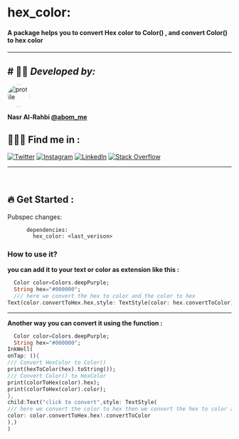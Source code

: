 # hex_color:




####  A package helps you to convert Hex color to Color() , and convert Color() to hex color 

------------------
## # 👨‍💻 *Developed  by:*

<img alt="profile" src="https://abom.me/packages/profile.png" width="50" height="50"  style=" border-radius: 100%"/>

**Nasr Al-Rahbi [@abom_me](https://twitter.com/abom_me)**

## 👨🏻‍💻 Find me in  :
[![Twitter](https://img.shields.io/badge/Twitter-%231DA1F2.svg?logo=Twitter&logoColor=white)](https://twitter.com/abom_me)
[![Instagram](https://img.shields.io/badge/Instagram-%23E4405F.svg?logo=Instagram&logoColor=white)](https://instagram.com/abom.me)
[![LinkedIn](https://img.shields.io/badge/LinkedIn-%230077B5.svg?logo=linkedin&logoColor=white)](https://linkedin.com/in/nasr-al-rahbi-08a573245)
[![Stack Overflow](https://img.shields.io/badge/-Stackoverflow-FE7A16?logo=stack-overflow&logoColor=white)](https://stackoverflow.com/users/19994059/nasr-al-rahbi)

---------------
<br>

## 🔥 Get Started :

Pubspec changes:

```
      dependencies:
        hex_color: <last_verison>
```

### How to use it?

**you can add it to your text or color as extension like this :**
```dart
  Color color=Colors.deepPurple;
  String hex="#000000";
  /// here we convert the hex to color and the color to hex 
Text(color.convertToHex.hex,style: TextStyle(color: hex.convertToColor),),
```

---


**Another way you can convert it using the function :**
```dart
  Color color=Colors.deepPurple;
  String hex="#000000";
InkWell(
onTap: (){
/// Convert HexColor to Color()
print(hexToColor(hex).toString());
/// Convert Color() to HexColor
print(colorToHex(color).hex);
print(colorToHex(color).color);
},
child:Text("click to convert",style: TextStyle(
/// here we convert the color to hex then we convert the hex to color again
color: color.convertToHex.hex!.convertToColor
),)
)
```

